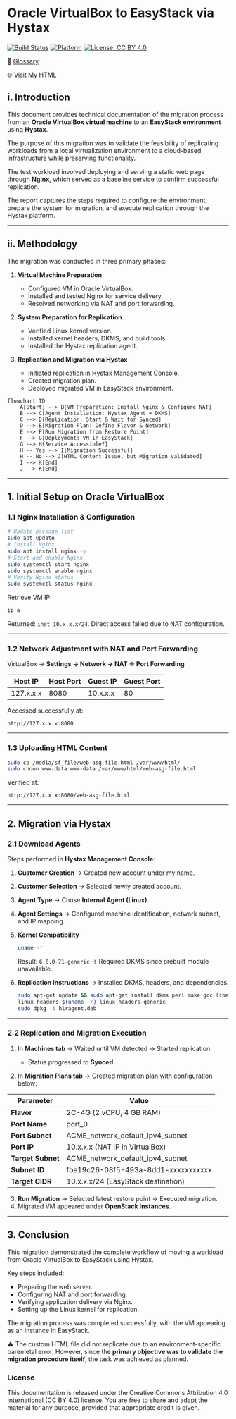 # Oracle VirtualBox to EasyStack via Hystax
[![Build Status](https://img.shields.io/badge/build-passing-brightgreen)](#)
[![Platform](https://img.shields.io/badge/platform-EasyStack%20%7C%20VirtualBox-lightgrey)](#)
[![License: CC BY 4.0](https://img.shields.io/badge/License-CC%20BY%204.0-lightgrey.svg)](https://creativecommons.org/licenses/by/4.0/)

📄 [Glossary](GLOSSARY.md)

🌐 [Visit My HTML](web-asg-file.html)  

## i. Introduction
This document provides technical documentation of the migration process from an **Oracle VirtualBox virtual machine** to an **EasyStack environment** using **Hystax**.  

The purpose of this migration was to validate the feasibility of replicating workloads from a local virtualization environment to a cloud-based infrastructure while preserving functionality.  

The test workload involved deploying and serving a static web page through **Nginx**, which served as a baseline service to confirm successful replication.  

The report captures the steps required to configure the environment, prepare the system for migration, and execute replication through the Hystax platform.

---

## ii. Methodology

The migration was conducted in three primary phases:

1. **Virtual Machine Preparation**  
   - Configured VM in Oracle VirtualBox.  
   - Installed and tested Nginx for service delivery.  
   - Resolved networking via NAT and port forwarding.  

2. **System Preparation for Replication**  
   - Verified Linux kernel version.  
   - Installed kernel headers, DKMS, and build tools.  
   - Installed the Hystax replication agent.  

3. **Replication and Migration via Hystax**  
   - Initiated replication in Hystax Management Console.  
   - Created migration plan.  
   - Deployed migrated VM in EasyStack environment.  
```mermaid
flowchart TD
    A[Start] --> B[VM Preparation: Install Nginx & Configure NAT]
    B --> C[Agent Installation: Hystax Agent + DKMS]
    C --> D[Replication: Start & Wait for Synced]
    D --> E[Migration Plan: Define Flavor & Network]
    E --> F[Run Migration from Restore Point]
    F --> G[Deployment: VM in EasyStack]
    G --> H{Service Accessible?}
    H -- Yes --> I[Migration Successful]
    H -- No --> J[HTML Content Issue, but Migration Validated]
    I --> K[End]
    J --> K[End]
```
---

## 1. Initial Setup on Oracle VirtualBox

### 1.1 Nginx Installation & Configuration
```bash
# Update package list
sudo apt update
# Install Nginx
sudo apt install nginx -y
# Start and enable Nginx
sudo systemctl start nginx
sudo systemctl enable nginx
# Verify Nginx status
sudo systemctl status nginx
````

Retrieve VM IP:

```bash
ip a
```

Returned: `inet 10.x.x.x/24`.
Direct access failed due to NAT configuration.

---

### 1.2 Network Adjustment with NAT and Port Forwarding

VirtualBox → **Settings → Network → NAT → Port Forwarding**

| Host IP   | Host Port | Guest IP  | Guest Port |
| --------- | --------- | --------- | ---------- |
| 127.x.x.x | 8080      | 10.x.x.x | 80         |

Accessed successfully at:

```
http://127.x.x.x:8080
```

---

### 1.3 Uploading HTML Content

```bash
sudo cp /media/sf_file/web-asg-file.html /var/www/html/
sudo chown www-data:www-data /var/www/html/web-asg-file.html
```

Verified at:

```
http://127.x.x.x:8080/web-asg-file.html
```

---

## 2. Migration via Hystax

### 2.1 Download Agents

Steps performed in **Hystax Management Console**:

1. **Customer Creation** → Created new account under my name.

2. **Customer Selection** → Selected newly created account.

3. **Agent Type** → Chose **Internal Agent (Linux)**.

4. **Agent Settings** → Configured machine identification, network subnet, and IP mapping.

5. **Kernel Compatibility**

   ```bash
   uname -r
   ```

   Result: `6.8.0-71-generic` → Required DKMS since prebuilt module unavailable.

6. **Replication Instructions** → Installed DKMS, headers, and dependencies.

   ```bash
   sudo apt-get update && sudo apt-get install dkms perl make gcc libelf-dev \
   linux-headers-$(uname -r) linux-headers-generic
   sudo dpkg -i hlragent.deb
   ```

---

### 2.2 Replication and Migration Execution

1. In **Machines tab** → Waited until VM detected → Started replication.

   * Status progressed to **Synced**.

2. In **Migration Plans tab** → Created migration plan with configuration below:

| Parameter         | Value                                 |
| ----------------- | ------------------------------------- |
| **Flavor**        | 2C-4G (2 vCPU, 4 GB RAM)              |
| **Port Name**     | port\_0                               |
| **Port Subnet**   | ACME\_network\_default\_ipv4\_subnet  |
| **Port IP**       | 10.x.x.x (NAT IP in VirtualBox)      |
| **Target Subnet** | ACME\_network\_default\_ipv4\_subnet  |
| **Subnet ID**     | fbe19c26-08f5-493a-8dd1-xxxxxxxxxxx  |
| **Target CIDR**   | 10.x.x.x/24 (EasyStack destination) |

3. **Run Migration** → Selected latest restore point → Executed migration.
4. Migrated VM appeared under **OpenStack Instances**.

---

## 3. Conclusion

This migration demonstrated the complete workflow of moving a workload from Oracle VirtualBox to EasyStack using Hystax.

Key steps included:

* Preparing the web server.
* Configuring NAT and port forwarding.
* Verifying application delivery via Nginx.
* Setting up the Linux kernel for replication.

The migration process was completed successfully, with the VM appearing as an instance in EasyStack.

⚠️ The custom HTML file did not replicate due to an environment-specific baremetal error. However, since the **primary objective was to validate the migration procedure itself**, the task was achieved as planned.

### License
This documentation is released under the Creative Commons Attribution 4.0 International (CC BY 4.0) license. You are free to share and adapt the material for any purpose, provided that appropriate credit is given.
